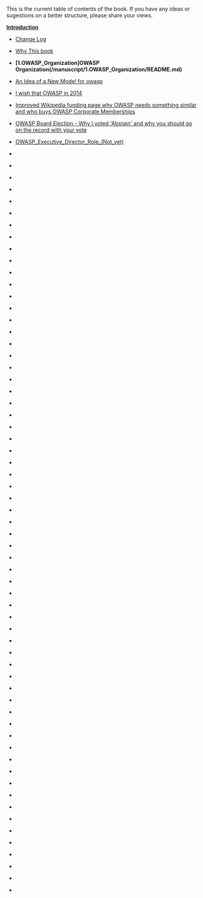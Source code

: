 This is the current table of contents of the book. If you have any ideas or sugestions on a better structure, please share your views.


**[Introduction](/manuscript/0.Introduction/README.md)** 

* [Change Log](/manuscript/0.Introduction/Change_Log.md)
* [Why This book](/manuscript/0.Introduction/Why_This_book.md)


* **[1.OWASP_Organization]OWASP Organization(/manuscript/1.OWASP_Organization/README.md)**

* [An Idea of a New Model for owasp](/manuscript/1.OWASP_Organization/An_Idea_of_a_New_Model_for_owasp.md)
* [I wish that OWASP in 2014](/manuscript/1.OWASP_Organization/I_wish_that_OWASP_in_2014.md)
* [Improved Wikipedia funding page why OWASP needs something similar and who buys OWASP Corporate Memberships](1.OWASP_Organization/Improved_Wikipedia_funding_page_why_OWASP_needs_something_similar_and_who_buys_OWASP_Corporate_Memberships.md)
* [OWASP Board Election -  Why I voted 'Abstain' and why you should go on the record with your vote](1.OWASP_Organization/OWASP_Board_Election_-__Why_I_voted_'Abstain'_and_why_you_should_go_on_the_record_with_your_vote.md)
* [OWASP_Executive_Director_Role_(Not_yet)](/manuscript/1.OWASP_Organization/OWASP_Executive_Director_Role_(Not_yet).md)
* [](1.OWASP_Organization/OWASP_Principles_based_on_NHS.md)
* [](1.OWASP_Organization/OWASP_Revenue_Splits_and_the_'Non-profits_have_a_charter_to_be_innovators'.md)
* [](1.OWASP_Organization/Proposed_change_for_SoC_-_Use_budget_to_pay_for_project_related_expenses.md)
* [](1.OWASP_Organization/Remove_all_commercial_non-OWASP_logos_from_OWASP.org.md)
* [](1.OWASP_Organization/Sarah_Baso_as_OWASP_Executive_director,_how_it_broke_the_model,_structure_and_culture_of_OWASP_employees.md)
* [](1.OWASP_Organization/Why_OWASP_can't_pay_OWASP_Leaders.md)
* [](1.OWASP_Organization/Why_the_need_to_enable_the_use_of_OWASP_chapter_funds.md)
* [](1.OWASP_Organization/Why_NDAs_have_no_place_at_OWASP.md)
* [](1.OWASP_Organization/Me_and_Jim_Manico.md)
* [](1.OWASP_Organization/On_John_Wilander.md)

* [](2.OWASP_Projects/README.md)

* [](2.OWASP_Projects/160k_USD_Available_to_OWASP_Chapters_and_Projects.md)
* [](2.OWASP_Projects/If_you_ever_doubt_that_OWASP_needs_more_Project_Managers_Resources.md)
* [](2.OWASP_Projects/On_how_to_get_paid_to_work_on_OWASP_projects.md)
* [](2.OWASP_Projects/OWASP_GSD_Project_(Get_Stuff_Done).md)
* [](2.OWASP_Projects/OWASP_Project_Reboot_2012_-_Here_is_a_better_model.md)
* [](2.OWASP_Projects/OWASP_project_reboot_spent_funds_(not_a_lot_spent_so_far).md)
* [](2.OWASP_Projects/Project_Management_at_OWASP.md)
* [](2.OWASP_Projects/ROI_on_OWASP_investment_on_Projects_(ie_paying_leaders).md)
* [](2.OWASP_Projects/Some_ideas_for_OWASP_GSD_Project.md)
* [](2.OWASP_Projects/The_difference_between_being_'Appointed'_and_being_'Accepted'_as_an_OWASP_Leader_(of_its_Fork).md)
* [](2.OWASP_Projects/Why_large_OWASP_projects_start_to_stale_(and_who_should_pay_for_the_work).md)


* [](3.OWASP_Summits/README.md)

* [](3.OWASP_Summits/Great_description_of_why_OWASP_Summits_are_special.md)
* [](3.OWASP_Summits/I_want_to_vote_for_a_Summit_Team_and_Vision_,_NOT_for_a_venue.md)
* [](3.OWASP_Summits/OWASP_Flight_Booking_using_Amex_and_Project's_Mini-Summit_at_OWASP_AppSec_USA_2013.md)
* [](3.OWASP_Summits/Some_proposed_Visions_for_next_OWASP_Summit.md)
* [](3.OWASP_Summits/Summits_must_be_part_of_OWASP's_DNA.md)
* [](3.OWASP_Summits/When_is_the_next_OWASP_Summit.md)

* [](4.OWASP_Education/README.md)

* [](4.OWASP_Education/Let's_make_this_happen_'Investing_in_Developing_Software_Security_Talent'.md)
* [](4.OWASP_Education/PDF_with_(draft)_Exam_of_OWASP_Top10_questions.md)


* [](5.OWASP_MIA/README.md)

* [](5.OWASP_MIA/'Using_the_HTML5_Fullscreen_API_for_Phishing_Attacks',_OWASP_MIA_and_'We_need_SAST_technology_for_browsing_the_web_safely'.md)
* [](5.OWASP_MIA/Big_Security_Challenges_with_Creating_APIs_for_US_Gov_Agencies.md)
* [](5.OWASP_MIA/Example_example_of_SQL_Injection_using_Database.SQLQuery_from_GitHub.md)
* [](5.OWASP_MIA/Guidelines_of_Owasp.md)
* [](5.OWASP_MIA/Hack_Yourself_First_Jeremiah_at_TEDxMaui.md)
* [](5.OWASP_MIA/I_think_the_time_as_come_for_OWASP_to_have_its_own_secure_browser.md)
* [](5.OWASP_MIA/Nice_list_of_20_online_coding_tools.md)
* [](5.OWASP_MIA/No_OWASP_app_on_the_OSX_AppStore_(Nov_2013).md)
* [](5.OWASP_MIA/OWASP_and_Privacy_issues,_we_need_to_be_involved.md)
* [](5.OWASP_MIA/Software_Labels_-_Jeff's_OWASP_AppSecDC_2010_presentation_(another_dropped_good_idea).md)


* [](6.Philosophy/README.md)

* [](6.Philosophy/Happiness_makes_business_sense.md)
* [](6.Philosophy/The_power_of_not_being_in_power_(and_being_ignored).md)
* [](6.Philosophy/We're_all_mortals,_so_lets_make_the_most_of_it.md)
* [](6.Philosophy/Why_do_others_think_that_I'm_"hard_to_deal_with"_and_that_"I_don't_listen".md)

* [](7.Security_Industry/README.md)

* [](7.Security_Industry/Secure_coding_(and_Application_Security)_must_be_invisible_to_developers.md)
* [](7.Security_Industry/Blogger_in_HTTP_only_What_Happened_to_HTTPS.md)
* [](7.Security_Industry/CI_is_the_Key_for_Application_Security_SDL_integration.md)
* [](7.Security_Industry/Etsy.com_-_A_case_study_on_how_to_do_security_right.md)
* [](7.Security_Industry/Open_question_to_Etsy_security_team_-_How_can_OWASP_help.md)
* [](7.Security_Industry/FLOSSHack_TeamMentor_and_the_sausage_making_process_that_is_software_application_development.md)
* [](7.Security_Industry/I_never_liked_the_term_Rugged_Software_what_about_Robust_Resilient_Software.md)
* [](7.Security_Industry/Is_there_a_spreadsheet_template_for_Mapping_WebServices_Authorization_Rules.md)
* [](7.Security_Industry/The_next_level_App_Security_Social_Graph.md)
* [](7.Security_Industry/Trustworthy_Internet_Movement_and_SSL_Pulse.md)
* [](7.Security_Industry/Where_to_have_AppSec_Q_n_A_threads_(what_about_Reddit).md)
* [](7.Security_Industry/Is_the_TeamMentor_OWASP_Library_content_released_under_an_open_License.md)
* [](7.Security_Industry/Reaching_out_to_Developers,_Aspect_is_doing_it_right_with_Contrast.md)
* [](7.Security_Industry/My_comments_on_the_SATEC_document_(Static_Analysis_Tool_Evaluation_Criteria).md)

